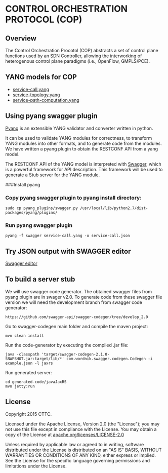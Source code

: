 # CONTROL ORCHESTRATION PROTOCOL (COP)

## Overview
The Control Orchestration Procotol (COP) abstracts a set of control plane functions used by an SDN Controller, allowing the interworking of heterogenous control plane paradigms (i.e., OpenFlow, GMPLS/PCE).

## YANG models for COP

- [service-call.yang](https://github.com/ict-strauss/COP/blob/master/yang-cop/service-call.yang)
- [service-topology.yang](https://github.com/ict-strauss/COP/blob/master/yang-cop/service-topology.yang)
- [service-path-computation.yang](https://github.com/ict-strauss/COP/blob/master/yang-cop/service-path-computation.yang)

## Using pyang swagger plugin

[Pyang](https://code.google.com/p/pyang/) is an extensible YANG validator and converter written in python. 

It can be used to validate YANG modules for correctness, to transform YANG modules into other formats, and to generate code from the modules. We have written a pyang plugin to obtain the RESTCONF API from a yang model. 

The RESTCONF API of the YANG model is interpreted with [Swagger](http://swagger.io/), which is a powerful framework for API description. This framework will be used to generate a Stub server for the YANG module.

###Install pyang

### Copy pyang swagger plugin to pyang install directory:

```
sudo cp pyang_plugins/swagger.py /usr/local/lib/python2.7/dist-packages/pyang/plugins/
```

### Run pyang swagger plugin

```
pyang -f swagger service-call.yang -o service-call.json
```

## Try JSON output with SWAGGER editor

[Swagger editor](http://editor.swagger.io/#/)


## To build a server stub

We will use swagger code generator. The obtained swagger files from pyang plugin are in swager v2.0. To generate code from these swagger file version we will need the development branch from swagger code generator:


```
https://github.com/swagger-api/swagger-codegen/tree/develop_2.0
```


Go to swagger-codegen main folder and compile the maven project:

```
mvn clean install
```

Run the code-generator by executing the compiled .jar file:

```
java -classpath 'target/swagger-codegen-2.1.0-SNAPSHOT.jar:target/lib/*' com.wordnik.swagger.codegen.Codegen -i example.json -l jaxrs
```

Run generated server:

```
cd generated-code/javaJaxRS
mvn jetty:run
```


License
-------

Copyright 2015 CTTC.

Licensed under the Apache License, Version 2.0 (the "License");
you may not use this file except in compliance with the License.
You may obtain a copy of the License at [apache.org/licenses/LICENSE-2.0](http://www.apache.org/licenses/LICENSE-2.0)

Unless required by applicable law or agreed to in writing, software
distributed under the License is distributed on an "AS IS" BASIS,
WITHOUT WARRANTIES OR CONDITIONS OF ANY KIND, either express or implied.
See the License for the specific language governing permissions and
limitations under the License.

